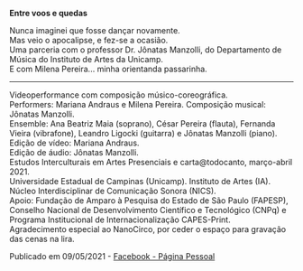 **Entre voos e quedas**

Nunca imaginei que fosse dançar novamente.  
Mas veio o apocalipse, e fez-se a ocasião.  
Uma parceria com o professor Dr. Jônatas Manzolli, do Departamento de Música do Instituto de Artes da Unicamp.  
E com Milena Pereira... minha orientanda passarinha.
_____________________________________
Videoperformance com composição músico-coreográfica.  
Performers: Mariana Andraus e Milena Pereira. 
Composição musical: Jônatas Manzolli.  
Ensemble: Ana Beatriz Maia (soprano), César Pereira (flauta), Fernanda Vieira (vibrafone), Leandro Ligocki (guitarra) e Jônatas Manzolli (piano).  
Edição de vídeo: Mariana Andraus.  
Edição de áudio: Jônatas Manzolli.  
Estudos Interculturais em Artes Presenciais e carta@todocanto,
março-abril 2021.  
Universidade Estadual de Campinas (Unicamp).
Instituto de Artes (IA).  
Núcleo Interdisciplinar de Comunicação Sonora (NICS).  
Apoio: Fundação de Amparo à Pesquisa do Estado de São Paulo (FAPESP), Conselho Nacional de Desenvolvimento Científico e Tecnológico (CNPq) e Programa Institucional de Internacionalização CAPES-Print.  
Agradecimento especial ao NanoCirco, por ceder o espaço para gravação das cenas na lira.

Publicado em 09/05/2021 - [Facebook - Página Pessoal](https://www.facebook.com/mariana.b.andraus/posts/10160859945672678)